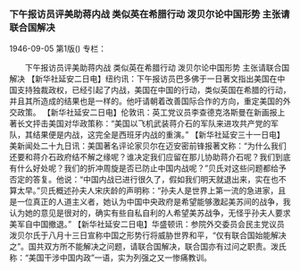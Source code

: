 ### 下午报访员评美助蒋内战  类似英在希腊行动  泼贝尔论中国形势  主张请联合国解决

1946-09-05
第1版()
专栏：

　　下午报访员评美助蒋内战
    类似英在希腊行动
    泼贝尔论中国形势
    主张请联合国解决
    【新华社延安二日电】纽约讯：下午报访员巴多佛于一日著文指出美国在中国支持独裁政权，已经引起了内战，美国在中国的行动，类似英国在希腊的行动，并且其所造成的结果也是一样的。他吁请朝着改善国际合作的方向，重定美国的外交政策。
    【新华社延安二日电】伦敦讯：英工党议员李查德克洛斯曼在新画报上著长文抨击美国对华政策称：“美国以飞机武装蒋介石的军队来进攻共产党的军队，其结果便是内战，这完全是西班牙内战的重演。”
    【新华社延安三十一日电】美新闻处二十九日讯：美国著名评论家贝尔在迈安密前锋报著文称：“为什么我们还要和蒋介石政府结不解之缘呢？谁决定我们应留在那儿协助蒋介石呢？我们到底有什么好处呢？我们的折冲周旋是否已防止中国内战呢？”贝氏对这些问题都给予否定的答复。他说：“中国内战已进行很久了，假如我们明天就退出来，实在也不算太早。”贝氏概述孙夫人宋庆龄的声明称：“孙夫人是世界上第一流的急进家，且是一位真正的人道主义者，她认为中国中央政府是希望能够激起美苏间的战争，我认为她的意见是很对的，确实有些自私自利的人希望美苏战争，无怪乎孙夫人要求美军自中国撤退。”
    【新华社延安二日电】华盛顿讯：参院外交委员会民主党议员泼贝尔氏于八月十三日宣称中国之形势行将威胁世界和平，“仅有联合国始能解决之”。国共双方所不能解决之问题，请联合国解决，联合国亦有过问之职责。泼氏称：“美国干涉中国内政”一语，实为列强之又一惨痛教训。
